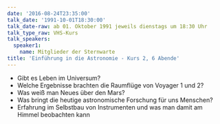 ```yaml
---
date: '2016-08-24T23:35:00'
talk_date: '1991-10-01T18:30:00'
talk_date-raw: ab 01. Oktober 1991 jeweils dienstags um 18:30 Uhr
talk_type_raw: VHS-Kurs
talk_speakers:
  speaker1:
    name: Mitglieder der Sternwarte
title: 'Einführung in die Astronomie - Kurs 2, 6 Abende'
---
```

- Gibt es Leben im Universum?
- Welche Ergebnisse brachten die Raumflüge von Voyager 1 und 2?
- Was weiß man Neues über den Mars?
- Was bringt die heutige astronomische Forschung für uns Menschen?
- Erfahrung im Selbstbau von Instrumenten und was man damit am Himmel beobachten
  kann